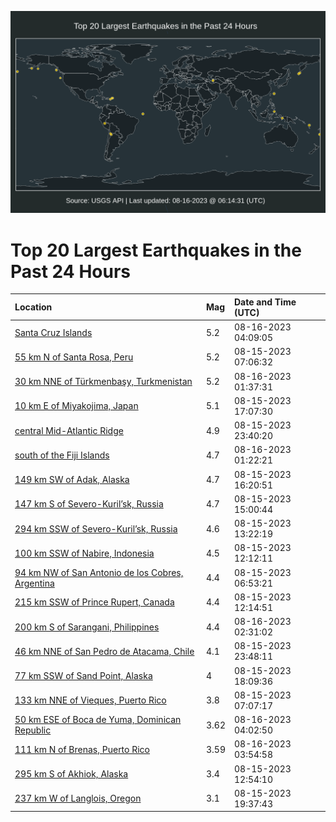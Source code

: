 ![Map](./map.png)

# Top 20 Largest Earthquakes in the Past 24 Hours

| Location | Mag | Date and Time (UTC) |
|:---|:---|:---|
| [Santa Cruz Islands](https://earthquake.usgs.gov/earthquakes/eventpage/us7000knlh) | 5.2 | 08-16-2023 04:09:05 |
| [55 km N of Santa Rosa, Peru](https://earthquake.usgs.gov/earthquakes/eventpage/us6000l01r) | 5.2 | 08-15-2023 07:06:32 |
| [30 km NNE of Türkmenbaşy, Turkmenistan](https://earthquake.usgs.gov/earthquakes/eventpage/us7000knkw) | 5.2 | 08-16-2023 01:37:31 |
| [10 km E of Miyakojima, Japan](https://earthquake.usgs.gov/earthquakes/eventpage/us6000l05a) | 5.1 | 08-15-2023 17:07:30 |
| [central Mid-Atlantic Ridge](https://earthquake.usgs.gov/earthquakes/eventpage/us7000knkc) | 4.9 | 08-15-2023 23:40:20 |
| [south of the Fiji Islands](https://earthquake.usgs.gov/earthquakes/eventpage/us7000knkv) | 4.7 | 08-16-2023 01:22:21 |
| [149 km SW of Adak, Alaska](https://earthquake.usgs.gov/earthquakes/eventpage/us6000l050) | 4.7 | 08-15-2023 16:20:51 |
| [147 km S of Severo-Kuril’sk, Russia](https://earthquake.usgs.gov/earthquakes/eventpage/us6000l04n) | 4.7 | 08-15-2023 15:00:44 |
| [294 km SSW of Severo-Kuril’sk, Russia](https://earthquake.usgs.gov/earthquakes/eventpage/us6000l04a) | 4.6 | 08-15-2023 13:22:19 |
| [100 km SSW of Nabire, Indonesia](https://earthquake.usgs.gov/earthquakes/eventpage/us6000l02q) | 4.5 | 08-15-2023 12:12:11 |
| [94 km NW of San Antonio de los Cobres, Argentina](https://earthquake.usgs.gov/earthquakes/eventpage/us6000l01l) | 4.4 | 08-15-2023 06:53:21 |
| [215 km SSW of Prince Rupert, Canada](https://earthquake.usgs.gov/earthquakes/eventpage/us6000l02p) | 4.4 | 08-15-2023 12:14:51 |
| [200 km S of Sarangani, Philippines](https://earthquake.usgs.gov/earthquakes/eventpage/us7000knl2) | 4.4 | 08-16-2023 02:31:02 |
| [46 km NNE of San Pedro de Atacama, Chile](https://earthquake.usgs.gov/earthquakes/eventpage/us7000knkf) | 4.1 | 08-15-2023 23:48:11 |
| [77 km SSW of Sand Point, Alaska](https://earthquake.usgs.gov/earthquakes/eventpage/us7000knip) | 4 | 08-15-2023 18:09:36 |
| [133 km NNE of Vieques, Puerto Rico](https://earthquake.usgs.gov/earthquakes/eventpage/pr2023227000) | 3.8 | 08-15-2023 07:07:17 |
| [50 km ESE of Boca de Yuma, Dominican Republic](https://earthquake.usgs.gov/earthquakes/eventpage/pr2023228001) | 3.62 | 08-16-2023 04:02:50 |
| [111 km N of Brenas, Puerto Rico](https://earthquake.usgs.gov/earthquakes/eventpage/pr2023228000) | 3.59 | 08-16-2023 03:54:58 |
| [295 km S of Akhiok, Alaska](https://earthquake.usgs.gov/earthquakes/eventpage/ak023afmgl3r) | 3.4 | 08-15-2023 12:54:10 |
| [237 km W of Langlois, Oregon](https://earthquake.usgs.gov/earthquakes/eventpage/us7000knj7) | 3.1 | 08-15-2023 19:37:43 |
